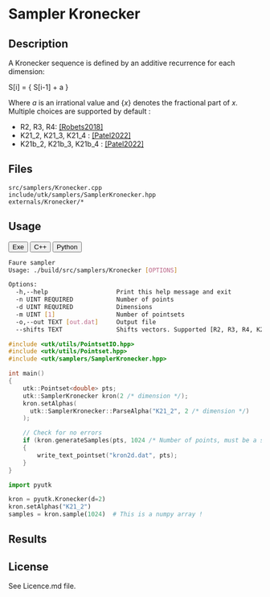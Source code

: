 # Sampler Kronecker 

## Description

A Kronecker sequence is defined by an additive recurrence for each dimension:

S[i] = { S[i-1] + a }

Where _a_ is an irrational value and {_x_} denotes the fractional part of _x_. Multiple choices are
supported by default : 

* R2, R3, R4: [[Robets2018]](http://extremelearning.com.au/unreasonable-effectiveness-of-quasirandom-sequences/)
* K21_2, K21_3, K21_4 : [[Patel2022]](https://jcgt.org/published/0011/01/04/)
* K21b_2, K21b_3, K21b_4 : [[Patel2022]](https://jcgt.org/published/0011/01/04/)

## Files

```
src/samplers/Kronecker.cpp  
include/utk/samplers/SamplerKronecker.hpp
externals/Kronecker/*
```

## Usage

<button class="tablink exebutton" onclick="openCode('exe', this)" markdown="1">Exe</button> 
<button class="tablink cppbutton" onclick="openCode('cpp', this)" markdown="1">C++</button> 
<button class="tablink pybutton" onclick="openCode('py', this)" markdown="1">Python</button> 
<br/>
  

<div class="exe tabcontent">

```bash
Faure sampler
Usage: ./build/src/samplers/Kronecker [OPTIONS]

Options:
  -h,--help                   Print this help message and exit
  -n UINT REQUIRED            Number of points
  -d UINT REQUIRED            Dimensions
  -m UINT [1]                 Number of pointsets
  -o,--out TEXT [out.dat]     Output file
  --shifts TEXT               Shifts vectors. Supported [R2, R3, R4, K21_2, K21_3, K21_4, K21b_2, K21b_3, K21b_4, ]
```

</div>

<div class="cpp tabcontent">

```  cpp
#include <utk/utils/PointsetIO.hpp>
#include <utk/utils/Pointset.hpp>
#include <utk/samplers/SamplerKronecker.hpp>

int main()
{
    utk::Pointset<double> pts;
    utk::SamplerKronecker kron(2 /* dimension */);
    kron.setAlphas(
      utk::SamplerKronecker::ParseAlpha("K21_2", 2 /* dimension */)
    );

    // Check for no errors
    if (kron.generateSamples(pts, 1024 /* Number of points, must be a squared */))
    {
        write_text_pointset("kron2d.dat", pts);
    }
}
```  

</div>

<div class="py tabcontent">

``` python
import pyutk

kron = pyutk.Kronecker(d=2)
kron.setAlphas("K21_2")
samples = kron.sample(1024)  # This is a numpy array !
```  

</div>

## Results

<div class="results"></div>
<script>
  window.addEventListener('DOMContentLoaded', function() { show_results(); }); 
</script>

## License

See Licence.md file.